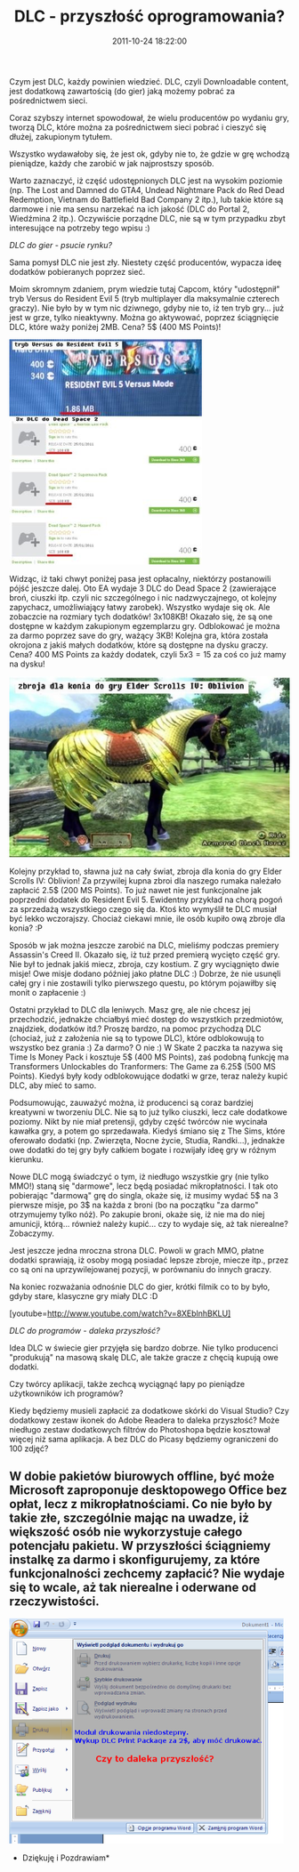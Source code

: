 ﻿---
layout:     post
title:      DLC - przyszłość oprogramowania?
date:       2011-10-24 18:22:00
summary:    Czym jest DLC, każdy powinien wiedzieć. DLC, czyli  Downloadable content, jest  dodatkową zawartością (do gier) jaką możemy pobrać za pośrednictwem sieci. Coraz szybszy internet spowodował, że wielu producentów po wydaniu gry, tworzą DLC, które można za pośrednictwem sieci pobrać i cieszyć się dłuże...
categories: gry hobby inne
---



Czym jest DLC, każdy powinien wiedzieć. DLC, czyli  Downloadable content, jest  dodatkową zawartością (do gier) jaką możemy pobrać za pośrednictwem sieci. 

Coraz szybszy internet spowodował, że wielu producentów po wydaniu gry, tworzą DLC, które można za pośrednictwem sieci pobrać i cieszyć się dłużej, zakupionym tytułem. 

Wszystko wydawałoby się, że jest ok, gdyby nie to, że gdzie w grę wchodzą pieniądze, każdy che zarobić w jak najprostszy sposób.

Warto zaznaczyć, iż część udostępnionych DLC jest na wysokim poziomie (np.  The Lost and Damned do GTA4, Undead Nightmare Pack do Red Dead Redemption, Vietnam do Battlefield Bad Company 2 itp.), lub takie które są darmowe i nie ma sensu narzekać na ich jakość (DLC do Portal 2, Wiedźmina 2 itp.). Oczywiście porządne DLC, nie są  w tym przypadku zbyt interesujące na potrzeby tego wpisu :) 


 *DLC do gier - psucie rynku?* 

Sama pomysł DLC nie jest zły. Niestety część producentów, wypacza ideę dodatków pobieranych poprzez sieć. 

Moim skromnym zdaniem, prym wiedzie tutaj Capcom, który &quot;udostępnił&quot;  tryb Versus do Resident Evil 5 (tryb multiplayer dla maksymalnie czterech graczy). Nie było by w tym nic dziwnego, gdyby nie to, iż ten tryb gry... już jest w grze, tylko nieaktywny. Można go aktywować, poprzez ściągnięcie DLC, które waży poniżej  2MB. Cena? 5$ (400 MS Points)!



![desk](https://raw.githubusercontent.com/djfoxer/djfoxer.github.io/master/_img/2011-10-24-_163_/g_-_608x405_-_-_28450x20111024181134_1.jpg)



Widząc, iż taki chwyt poniżej pasa jest opłacalny, niektórzy postanowili pójść jeszcze dalej. Oto EA wydaje 3 DLC do Dead Space 2 (zawierające broń, ciuszki itp. czyli nic szczególnego i nic nadzwyczajnego, ot kolejny zapychacz, umożliwiający łatwy zarobek). Wszystko wydaje się ok. Ale zobaczcie na rozmiary tych dodatków! 3x108KB! Okazało się, że są one dostępne w każdym zakupionym egzemplarzu gry. Odblokować je można za darmo poprzez save do gry, ważący 3KB! Kolejna gra, która została okrojona z jakiś małych dodatków, które są dostępne na dysku graczy. Cena? 400 MS Points za każdy dodatek, czyli 5$x3 = 15$ za coś co już mamy na dysku!



![desk](https://raw.githubusercontent.com/djfoxer/djfoxer.github.io/master/_img/2011-10-24-_163_/g_-_608x405_-_-_28450x20111024181134_2.jpg)




Kolejny przykład to, sławna już na cały świat, zbroja dla konia do gry Elder Scrolls IV: Oblivion! Za przywilej kupna zbroi dla naszego rumaka należało zapłacić 2.5$ (200 MS Points). To już nawet nie jest funkcjonalne jak poprzedni dodatek do Resident Evil 5. Ewidentny przykład na chorą pogoń za sprzedażą wszystkiego czego się da. Ktoś kto wymyślił te DLC musiał być lekko wczorajszy. Chociaż ciekawi mnie, ile osób kupiło ową zbroje dla konia? :P


Sposób w jak można jeszcze zarobić na DLC, mieliśmy podczas premiery Assassin&#39;s Creed II. Okazało się, iż tuż przed premierą wycięto część gry. Nie był to jednak jakiś miecz, zbroja, czy kostium. Z gry wyciągnięto dwie misje! Owe misje dodano później jako płatne DLC :) Dobrze, że nie usunęli całej gry i nie zostawili tylko pierwszego questu, po którym pojawiłby się monit o zapłacenie :)


Ostatni przykład to DLC dla leniwych. Masz grę, ale nie chcesz jej przechodzić, jednakże chciałbyś mieć dostęp do wszystkich przedmiotów, znajdziek, dodatków itd.? Proszę bardzo, na pomoc przychodzą DLC (chociaż, już z założenia nie są to typowe DLC), które odblokowują to wszystko bez grania :)  Za darmo? O nie :) W Skate 2 paczka ta nazywa się Time Is Money Pack i kosztuje 5$ (400 MS Points), zaś podobną funkcję ma Transformers Unlockables do  Tranformers: The Game za 6.25$ (500 MS Points). Kiedyś były kody odblokowujące dodatki w grze, teraz należy kupić DLC, aby mieć to samo.

Podsumowując, zauważyć można, iż producenci są coraz bardziej kreatywni w tworzeniu DLC. Nie są to już tylko ciuszki, lecz całe dodatkowe poziomy. Nikt by nie miał pretensji, gdyby część twórców nie wycinała kawałka gry, a potem go sprzedawała. Kiedyś śmiano się z The Sims, które oferowało dodatki (np. Zwierzęta, Nocne życie, Studia, Randki...), jednakże owe dodatki do tej gry były całkiem bogate i rozwijały ideę gry w różnym kierunku. 

Nowe DLC mogą świadczyć o tym, iż niedługo wszystkie gry (nie tylko MMO!) staną się &quot;darmowe&quot;, lecz będą posiadać mikropłatności. I tak oto pobierając &quot;darmową&quot; grę do singla, okaże się, iż musimy wydać 5$ na 3 pierwsze misje, po 3$ na każda z broni (bo na początku &quot;za darmo&quot; otrzymujemy tylko nóż). Po zakupie broni, okaże się, iż nie ma do niej amunicji, którą... również należy kupić... czy to wydaje się, aż tak nierealne? Zobaczymy.

Jest jeszcze jedna mroczna strona DLC. Powoli w grach MMO, płatne dodatki sprawiają, iż osoby mogą posiadać lepsze zbroje, miecze itp., przez co są oni na uprzywilejowanej pozycji, w porównaniu do innych graczy.

Na koniec rozważania odnośnie DLC do gier, krótki filmik co to by było, gdyby stare, klasyczne gry miały DLC :D

[youtube=http://www.youtube.com/watch?v=8XEblnhBKLU]

 *DLC do programów - daleka przyszłość?* 


Idea DLC w świecie gier przyjęła się bardzo dobrze. Nie tylko producenci &quot;produkują&quot; na masową skalę DLC, ale także gracze z chęcią kupują owe dodatki. 

Czy twórcy aplikacji, także zechcą wyciągnąć łapy po pieniądze użytkowników ich programów?

Kiedy będziemy musieli zapłacić za dodatkowe skórki do Visual Studio? Czy dodatkowy zestaw ikonek do Adobe Readera to daleka przyszłość? Może niedługo zestaw dodatkowych filtrów do Photoshopa będzie kosztował więcej niż sama aplikacja. A bez DLC do Picasy będziemy ograniczeni do 100 zdjęć? 



## W dobie pakietów biurowych offline, być może Microsoft zaproponuje desktopowego Office bez opłat, lecz z mikropłatnościami. Co  nie było by takie złe, szczególnie mając na uwadze, iż większość osób nie wykorzystuje całego potencjału pakietu. W przyszłości ściągniemy instalkę za darmo i skonfigurujemy, za które funkcjonalności zechcemy zapłacić? Nie wydaje się to wcale, aż tak nierealne i oderwane od rzeczywistości. 






![desk](https://raw.githubusercontent.com/djfoxer/djfoxer.github.io/master/_img/2011-10-24-_163_/g_-_608x405_-_-_28450x20111023152122_3.png)








 * Dziękuję i Pozdrawiam* 



